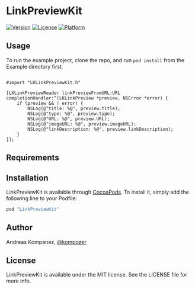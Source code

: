 # LinkPreviewKit

[![Version](https://img.shields.io/cocoapods/v/LinkPreviewKit.svg?style=flat)](http://cocoapods.org/pods/LinkPreviewKit)
[![License](https://img.shields.io/cocoapods/l/LinkPreviewKit.svg?style=flat)](http://cocoapods.org/pods/LinkPreviewKit)
[![Platform](https://img.shields.io/cocoapods/p/LinkPreviewKit.svg?style=flat)](http://cocoapods.org/pods/LinkPreviewKit)

## Usage

To run the example project, clone the repo, and run `pod install` from the Example directory first.

```objc

#import "LKLinkPreviewKit.h"

[LKLinkPreviewReader linkPreviewFromURL:URL completionHandler:^(LKLinkPreview *preview, NSError *error) {
    if (preview && ! error) {
        NSLog(@"title: %@", preview.title);
        NSLog(@"type: %@", preview.type);
        NSLog(@"URL: %@", preview.URL);
        NSLog(@"imageURL: %@", preview.imageURL);
        NSLog(@"linkDescription: %@", preview.linkDescription);
    }
}];

```

## Requirements

## Installation

LinkPreviewKit is available through [CocoaPods](http://cocoapods.org). To install
it, simply add the following line to your Podfile:

```ruby
pod "LinkPreviewKit"
```

## Author

Andreas Kompanez, [@kompozer](https://twitter.com/kompozer)

## License

LinkPreviewKit is available under the MIT license. See the LICENSE file for more info.
